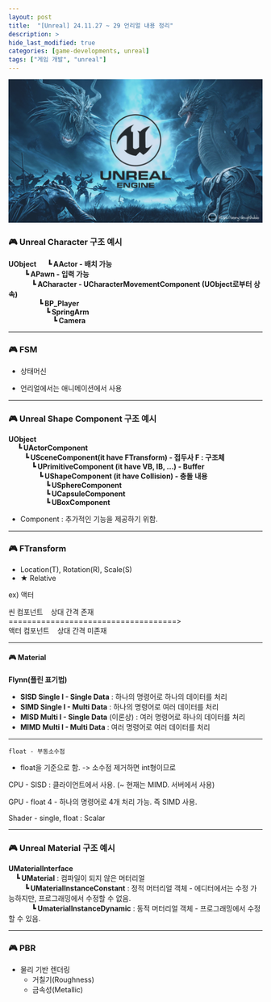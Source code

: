 ```yaml
---
layout: post
title:  "[Unreal] 24.11.27 ~ 29 언리얼 내용 정리"
description: >
hide_last_modified: true
categories: [game-developments, unreal]
tags: ["게임 개발", "unreal"]
---
```


<img src="../../../assets/img/blog/unreal/unreal_img.png" style="width: 832px; height: auto"/>

### 🎮 Unreal Character 구조 예시
> 
**UObject**
&emsp; **┗ AActor - 배치 가능** <br>
&emsp;&emsp; **┗ APawn - 입력 가능** <br>
&emsp;&emsp;&emsp; **┗ ACharacter - UCharacterMovementComponent (UObject로부터 상속)** <br>
&emsp;&emsp;&emsp;&emsp; **┗ BP_Player** <br>
&emsp;&emsp;&emsp;&emsp;&emsp; **┗  SpringArm** <br>
&emsp;&emsp;&emsp;&emsp;&emsp;&emsp; **┗  Camera** <br>
	  
-----
 
### 🎮 FSM
- 상태머신
* 언리얼에서는 애니메이션에서 사용

-----

### 🎮 Unreal Shape Component 구조 예시
> 
**UObject** <br>
&emsp; **┗ UActorComponent** <br>
&emsp;&emsp; **┗ USceneComponent(it have FTransform) - 접두사 F : 구조체** <br>
&emsp;&emsp;&emsp; **┗ UPrimitiveComponent (it have VB, IB, ...) - Buffer** <br>
&emsp;&emsp;&emsp;&emsp; **┗ UShapeComponent (it have Collision) - 충돌 내용** <br>
&emsp;&emsp;&emsp;&emsp;&emsp; **┗ USphereComponent** <br>
&emsp;&emsp;&emsp;&emsp;&emsp; **┗ UCapsuleComponent** <br>
&emsp;&emsp;&emsp;&emsp;&emsp; **┗ UBoxComponent** <br>
								
* Component : 추가적인 기능을 제공하기 위함.

-----

### 🎮 FTransform

 - Location(T), Rotation(R), Scale(S)
 - ★ Relative

ex) 액터

씬 컴포넌트	&nbsp;&nbsp; 상대 간격 존재 <br>
====================================> <br>
액터 컴포넌트 &nbsp;&nbsp; 상대 간격 미존재 <br>

-----

#### 🎮 Material

> 
**Flynn(플린 표기법)**
- **SISD Single I - Single Data** : 하나의 명령어로 하나의 데이터를 처리
- **SIMD Single I - Multi Data** : 하나의 명령어로 여러 데이터를 처리
- **MISD Multi I - Single Data** (이론상) : 여러 명령어로 하나의 데이터를 처리
- **MIMD Multi I - Multi Data** : 여러 명령어로 여러 데이터를 처리

-----

`float - 부동소수점`
* float을 기준으로 함. -> 소수점 제거하면 int형이므로

CPU - SISD : 클라이언트에서 사용. (~ 현재는 MIMD. 서버에서 사용)

GPU - float 4 - 하나의 명령어로 4개 처리 가능. 즉 SIMD 사용.

Shader - single, float : Scalar

-----

### 🎮 Unreal Material 구조 예시

>
**UMaterialInterface** <br>
&emsp;**┗ UMaterial** : 컴파일이 되지 않은 머터리얼 <br>
&emsp;&emsp; **┗ UMaterialInstanceConstant** : 정적 머터리얼 객체 - 에디터에서는 수정 가능하지만, 프로그래밍에서 수정할 수 없음. <br>
&emsp;&emsp;&emsp; **┗ UmaterialInstanceDynamic** : 동적 머터리얼 객체 - 프로그래밍에서 수정할 수 있음. <br>
		
-----

### 🎮 PBR

- 물리 기반 렌더링
	- 거칠기(Roughness)
	- 금속성(Metallic)

